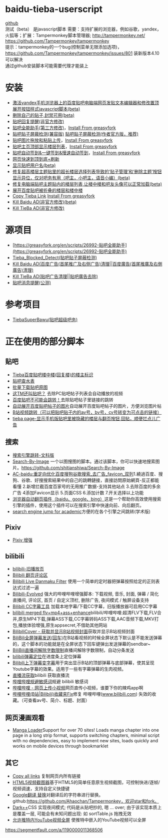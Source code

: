 # baidu-tieba-userscript
[github](https://github.com/shitianshiwa/baidu-tieba-userscript)<br/>
测试（beta）
是javascript脚本
需要：支持扩展的浏览器，例如谷歌，yandex，火狐等；扩展：Tampermonkey脚本管理器; http://tampermonkey.net/<br/>https://github.com/Tampermonkey/tampermonkey<br/>
提示：tampermonkey的一个bug(控制菜单无限添加选项)，https://github.com/Tampermonkey/tampermonkey/issues/801 装新版本4.10可以解决<br/>
通过github安装脚本可能需要代理才能装上<br/>
# 安装
- [激活yandex手机浏览器上的百度贴吧电脑端网页发贴文本编辑器和修改置顶展开按钮样式javascript脚本(beta)](https://github.com/shitianshiwa/baidu-tieba-userscript/raw/master/%E4%BF%AE%E5%A4%8D%E7%94%B5%E8%84%91%E7%AB%AF%E8%B4%B4%E5%90%A7%E4%B8%BB%E9%A2%98%E8%B4%B4%E5%86%85%E7%9A%84%E6%A5%BC%E5%B1%82%E5%88%97%E8%A1%A8%2C%E8%AE%A9%E6%A5%BC%E4%B8%AD%E6%A5%BC%E5%92%8C%E5%90%A7%E5%8F%8B%E5%A4%B4%E5%83%8F%E5%8F%AF%E4%BB%A5%E6%AD%A3%E5%B8%B8%E5%8A%A0%E8%BD%BD(beta)/%E4%BF%AE%E5%A4%8D%E7%94%B5%E8%84%91%E7%AB%AF%E8%B4%B4%E5%90%A7%E4%B8%BB%E9%A2%98%E8%B4%B4%E5%86%85%E7%9A%84%E6%A5%BC%E5%B1%82%E5%88%97%E8%A1%A8%2C%E8%AE%A9%E6%A5%BC%E4%B8%AD%E6%A5%BC%E5%92%8C%E5%90%A7%E5%8F%8B%E5%A4%B4%E5%83%8F%E5%8F%AF%E4%BB%A5%E6%AD%A3%E5%B8%B8%E5%8A%A0%E8%BD%BD(beta).user.js)
- [删除自己的贴子,封禁可用(beta)](https://github.com/shitianshiwa/baidu-tieba-userscript/raw/master/%E5%88%A0%E9%99%A4%E8%87%AA%E5%B7%B1%E7%9A%84%E8%B4%B4%E5%AD%90%2C%E5%B0%81%E7%A6%81%E5%8F%AF%E7%94%A8(beta)/%E5%88%A0%E9%99%A4%E8%87%AA%E5%B7%B1%E7%9A%84%E8%B4%B4%E5%AD%90%2C%E5%B0%81%E7%A6%81%E5%8F%AF%E7%94%A8(beta).user.js)
- [贴吧回复提醒(非官方修改)](https://github.com/shitianshiwa/baidu-tieba-userscript/raw/master/%E8%B4%B4%E5%90%A7%E5%9B%9E%E5%A4%8D%E6%8F%90%E9%86%92(%E9%9D%9E%E5%AE%98%E6%96%B9%E4%BF%AE%E6%94%B9)/%E8%B4%B4%E5%90%A7%E5%9B%9E%E5%A4%8D%E6%8F%90%E9%86%92(%E9%9D%9E%E5%AE%98%E6%96%B9%E4%BF%AE%E6%94%B9).user.js)
- [贴吧全能助手(第三方修改)](https://github.com/shitianshiwa/baidu-tieba-userscript/raw/master/%E8%B4%B4%E5%90%A7%E5%85%A8%E8%83%BD%E5%8A%A9%E6%89%8B/%E8%B4%B4%E5%90%A7%E5%85%A8%E8%83%BD%E5%8A%A9%E6%89%8B.user.js)，[Install From greasyfork](https://greasyfork.org/zh-CN/scripts/398404-%E8%B4%B4%E5%90%A7%E5%85%A8%E8%83%BD%E5%8A%A9%E6%89%8B-%E7%AC%AC%E4%B8%89%E6%96%B9%E4%BF%AE%E6%94%B9)
- [贴吧贴子屏蔽检测(兼容版)](https://github.com/shitianshiwa/baidu-tieba-userscript/raw/master/%E8%B4%B4%E5%90%A7%E8%B4%B4%E5%AD%90%E5%B1%8F%E8%94%BD%E6%A3%80%E6%B5%8B/%E8%B4%B4%E5%90%A7%E8%B4%B4%E5%AD%90%E5%B1%8F%E8%94%BD%E6%A3%80%E6%B5%8B(%E5%85%BC%E5%AE%B9%E7%89%88)/%E8%B4%B4%E5%90%A7%E8%B4%B4%E5%AD%90%E5%B1%8F%E8%94%BD%E6%A3%80%E6%B5%8B(%E5%85%BC%E5%AE%B9%E7%89%88).user.js) [贴吧贴子屏蔽检测(作者官方版，推荐)](https://github.com/FirefoxBar/userscript/raw/master/Tieba_Blocked_Detect/Tieba_Blocked_Detect.user.js)
- [贴吧图片拖放和粘贴上传](https://github.com/shitianshiwa/baidu-tieba-userscript/raw/master/%E8%B4%B4%E5%90%A7%E5%9B%BE%E7%89%87%E6%8B%96%E6%94%BE%E5%92%8C%E7%B2%98%E8%B4%B4%E4%B8%8A%E4%BC%A0/%E8%B4%B4%E5%90%A7%E5%9B%BE%E7%89%87%E6%8B%96%E6%94%BE%E5%92%8C%E7%B2%98%E8%B4%B4%E4%B8%8A%E4%BC%A0.user.js)，[Install From greasyfork](https://greasyfork.org/zh-CN/scripts/402244-pasteanddragimageintotiebaeditor-%E7%AC%AC%E4%B8%89%E6%96%B9%E4%BF%AE%E6%94%B9)
- [贴吧主页顶部显示楼层列表](https://github.com/shitianshiwa/baidu-tieba-userscript/raw/master/%E8%B4%B4%E5%90%A7%E4%B8%BB%E9%A1%B5%E9%A1%B6%E9%83%A8%E6%98%BE%E7%A4%BA%E6%A5%BC%E5%B1%82%E5%88%97%E8%A1%A8/%E8%B4%B4%E5%90%A7%E4%B8%BB%E9%A1%B5%E9%A1%B6%E9%83%A8%E6%98%BE%E7%A4%BA%E6%A5%BC%E5%B1%82%E5%88%97%E8%A1%A8.user.js)，[Install From greasyfork](https://greasyfork.org/zh-CN/scripts/398403-%E8%B4%B4%E5%90%A7%E4%B8%BB%E9%A1%B5%E9%A1%B6%E9%83%A8%E6%98%BE%E7%A4%BA%E6%A5%BC%E5%B1%82%E5%88%97%E8%A1%A8)
- [贴吧自动签到&一键签到&慢速自动签到](https://github.com/shitianshiwa/baidu-tieba-userscript/raw/master/%E8%B4%B4%E5%90%A7%E8%87%AA%E5%8A%A8%E7%AD%BE%E5%88%B0%26%E4%B8%80%E9%94%AE%E7%AD%BE%E5%88%B0%26%E6%85%A2%E9%80%9F%E8%87%AA%E5%8A%A8%E7%AD%BE%E5%88%B0/%E8%B4%B4%E5%90%A7%E8%87%AA%E5%8A%A8%E7%AD%BE%E5%88%B0%26%E4%B8%80%E9%94%AE%E7%AD%BE%E5%88%B0%26%E6%85%A2%E9%80%9F%E8%87%AA%E5%8A%A8%E7%AD%BE%E5%88%B0.user.js)，[Install From greasyfork](https://greasyfork.org/zh-CN/scripts/402074-%E8%B4%B4%E5%90%A7%E8%87%AA%E5%8A%A8%E7%AD%BE%E5%88%B0-%E4%B8%80%E9%94%AE%E7%AD%BE%E5%88%B0-%E6%85%A2%E9%80%9F%E8%87%AA%E5%8A%A8%E7%AD%BE%E5%88%B0)
- [网页快速到顶到底+刷新](https://github.com/shitianshiwa/baidu-tieba-userscript/raw/master/%E7%BD%91%E9%A1%B5%E5%BF%AB%E9%80%9F%E5%88%B0%E9%A1%B6%E5%88%B0%E5%BA%95%2B%E5%88%B7%E6%96%B0/%E7%BD%91%E9%A1%B5%E5%BF%AB%E9%80%9F%E5%88%B0%E9%A1%B6%E5%88%B0%E5%BA%95%2B%E5%88%B7%E6%96%B0.user.js)
- [显示贴吧用户名(beta)](https://github.com/shitianshiwa/baidu-tieba-userscript/raw/master/%E6%98%BE%E7%A4%BA%E8%B4%B4%E5%90%A7%E7%94%A8%E6%88%B7%E5%90%8D(beta)/%E6%98%BE%E7%A4%BA%E8%B4%B4%E5%90%A7%E7%94%A8%E6%88%B7%E5%90%8D(beta).user.js)
- [修复超高楼层主题贴里的超长楼层选择列表导致的‘贴子管理’和‘删除主题’按钮显示异位，仅对吧务有用（吧主，小吧主，语音小编）(beta)](https://github.com/shitianshiwa/baidu-tieba-userscript/raw/master/%E4%BF%AE%E5%A4%8D%E8%B6%85%E9%AB%98%E6%A5%BC%E5%B1%82%E4%B8%BB%E9%A2%98%E8%B4%B4%E9%87%8C%E7%9A%84%E8%B6%85%E9%95%BF%E6%A5%BC%E5%B1%82%E9%80%89%E6%8B%A9%E5%88%97%E8%A1%A8%E5%AF%BC%E8%87%B4%E7%9A%84%E2%80%98%E8%B4%B4%E5%AD%90%E7%AE%A1%E7%90%86%E2%80%99%E5%92%8C%E2%80%98%E5%88%A0%E9%99%A4%E4%B8%BB%E9%A2%98%E2%80%99%E6%8C%89%E9%92%AE%E6%98%BE%E7%A4%BA%E5%BC%82%E4%BD%8D%EF%BC%8C%E4%BB%85%E5%AF%B9%E5%90%A7%E5%8A%A1%E6%9C%89%E7%94%A8%EF%BC%88%E5%90%A7%E4%B8%BB%EF%BC%8C%E5%B0%8F%E5%90%A7%E4%B8%BB%EF%BC%8C%E8%AF%AD%E9%9F%B3%E5%B0%8F%E7%BC%96%EF%BC%89(beta)/%E4%BF%AE%E5%A4%8D%E8%B6%85%E9%AB%98%E6%A5%BC%E5%B1%82%E4%B8%BB%E9%A2%98%E8%B4%B4%E9%87%8C%E7%9A%84%E8%B6%85%E9%95%BF%E6%A5%BC%E5%B1%82%E9%80%89%E6%8B%A9%E5%88%97%E8%A1%A8%E5%AF%BC%E8%87%B4%E7%9A%84%E2%80%98%E8%B4%B4%E5%AD%90%E7%AE%A1%E7%90%86%E2%80%99%E5%92%8C%E2%80%98%E5%88%A0%E9%99%A4%E4%B8%BB%E9%A2%98%E2%80%99%E6%8C%89%E9%92%AE%E6%98%BE%E7%A4%BA%E5%BC%82%E4%BD%8D%EF%BC%8C%E4%BB%85%E5%AF%B9%E5%90%A7%E5%8A%A1%E6%9C%89%E7%94%A8%EF%BC%88%E5%90%A7%E4%B8%BB%EF%BC%8C%E5%B0%8F%E5%90%A7%E4%B8%BB%EF%BC%8C%E8%AF%AD%E9%9F%B3%E5%B0%8F%E7%BC%96%EF%BC%89(beta).user.js)
- [修复电脑端贴吧主题贴内的楼层列表,让楼中楼和吧友头像可以正常加载(beta)](https://github.com/shitianshiwa/baidu-tieba-userscript/raw/master/%E6%BF%80%E6%B4%BByandex%E6%89%8B%E6%9C%BA%E6%B5%8F%E8%A7%88%E5%99%A8%E4%B8%8A%E7%9A%84%E7%99%BE%E5%BA%A6%E8%B4%B4%E5%90%A7%E7%94%B5%E8%84%91%E7%AB%AF%E7%BD%91%E9%A1%B5%E5%8F%91%E8%B4%B4%E6%96%87%E6%9C%AC%E7%BC%96%E8%BE%91%E5%99%A8%E5%92%8C%E4%BF%AE%E6%94%B9%E7%BD%AE%E9%A1%B6%E5%B1%95%E5%BC%80%E6%8C%89%E9%92%AE%E6%A0%B7%E5%BC%8Fjavascript%E8%84%9A%E6%9C%AC(beta)/%E6%BF%80%E6%B4%BByandex%E6%89%8B%E6%9C%BA%E6%B5%8F%E8%A7%88%E5%99%A8%E4%B8%8A%E7%9A%84%E7%99%BE%E5%BA%A6%E8%B4%B4%E5%90%A7%E7%94%B5%E8%84%91%E7%AB%AF%E7%BD%91%E9%A1%B5%E5%8F%91%E8%B4%B4%E6%96%87%E6%9C%AC%E7%BC%96%E8%BE%91%E5%99%A8%E5%92%8C%E4%BF%AE%E6%94%B9%E7%BD%AE%E9%A1%B6%E5%B1%95%E5%BC%80%E6%8C%89%E9%92%AE%E6%A0%B7%E5%BC%8Fjavascript%E8%84%9A%E6%9C%AC(beta).user.js)
- [展开百度贴吧被折叠的楼层和楼中楼](https://github.com/shitianshiwa/baidu-tieba-userscript/raw/master/%E5%B1%95%E5%BC%80%E7%99%BE%E5%BA%A6%E8%B4%B4%E5%90%A7%E8%A2%AB%E6%8A%98%E5%8F%A0%E7%9A%84%E6%A5%BC%E5%B1%82%E5%92%8C%E6%A5%BC%E4%B8%AD%E6%A5%BC/%E5%B1%95%E5%BC%80%E7%99%BE%E5%BA%A6%E8%B4%B4%E5%90%A7%E8%A2%AB%E6%8A%98%E5%8F%A0%E7%9A%84%E6%A5%BC%E5%B1%82%E5%92%8C%E6%A5%BC%E4%B8%AD%E6%A5%BC.user.js)
- [Copy Tieba Link](https://github.com/shitianshiwa/baidu-tieba-userscript/raw/master/Copy%20Tieba%20Link/Copy%20Tieba%20Link.user.js)  [Install From greasyfork](https://greasyfork.org/zh-CN/scripts/404771-copy-tieba-link)
- [Kill Baidu AD(非官方修改)(beta)](https://github.com/shitianshiwa/baidu-tieba-userscript/raw/master/Kill%20Baidu%20AD(%E9%9D%9E%E5%AE%98%E6%96%B9%E4%BF%AE%E6%94%B9)(beta)/Kill%20Baidu%20AD(%E9%9D%9E%E5%AE%98%E6%96%B9%E4%BF%AE%E6%94%B9)(beta).user.js)
- [Kill TieBa AD(非官方修改)](https://github.com/shitianshiwa/baidu-tieba-userscript/raw/master/Kill%20TieBa%20AD(%E9%9D%9E%E5%AE%98%E6%96%B9%E4%BF%AE%E6%94%B9)/Kill%20TieBa%20AD(%E9%9D%9E%E5%AE%98%E6%96%B9%E4%BF%AE%E6%94%B9).user.js)
# 源项目
* [https://greasyfork.org/en/scripts/26992-贴吧全能助手](https://greasyfork.org/en/scripts/26992-贴吧全能助手)
* [Tieba_Blocked_Detect(贴吧贴子屏蔽检测)](https://github.com/FirefoxBar/userscript/tree/master/Tieba_Blocked_Detect)
* [Kill Baidu AD(百度广告(首尾推广及右侧广告)清理||百度廣告(首尾推廣及右側廣告)清理)](https://github.com/hoothin/UserScripts/tree/master/Kill%20Baidu%20AD)
* [Kill TieBa AD(贴吧广告清理||貼吧廣告去除)](https://github.com/hoothin/UserScripts/blob/master/Kill%20TieBa%20AD)
* [贴吧消息提醒(公测)](https://t.52fisher.cn/tb-remind.html)

# 参考项目
* [TiebaSuperBawu(贴吧超级吧务)](https://github.com/52fisher/TiebaSuperBawu)

# 正在使用的部分脚本
## 贴吧
* [Tieba百度贴吧楼中楼(回复楼)的楼主标识](https://greasyfork.org/en/scripts/26316-tieba%E7%99%BE%E5%BA%A6%E8%B4%B4%E5%90%A7%E6%A5%BC%E4%B8%AD%E6%A5%BC-%E5%9B%9E%E5%A4%8D%E6%A5%BC-%E7%9A%84%E6%A5%BC%E4%B8%BB%E6%A0%87%E8%AF%86)
* [贴吧查水表](https://greasyfork.org/en/scripts/32933-%E8%B4%B4%E5%90%A7%E6%9F%A5%E6%B0%B4%E8%A1%A8)
* [批量下载贴吧原图](https://greasyfork.org/en/scripts/30307-%E6%89%B9%E9%87%8F%E4%B8%8B%E8%BD%BD%E8%B4%B4%E5%90%A7%E5%8E%9F%E5%9B%BE)
* [这TM还叫贴吧？](https://greasyfork.org/ja/scripts/23127-%E8%BF%99tm%E8%BF%98%E5%8F%AB%E8%B4%B4%E5%90%A7) 去除PC贴吧帖子列表会自动播放的视频
* [百度贴吧不可能会跳转！](https://greasyfork.org/zh-CN/scripts/783-%E7%99%BE%E5%BA%A6%E8%B4%B4%E5%90%A7%E4%B8%8D%E5%8F%AF%E8%83%BD%E4%BC%9A%E8%B7%B3%E8%BD%AC)去除贴吧帖子里链接的跳转
* [自动展开百度贴吧帖子的图片](https://greasyfork.org/zh-CN/scripts/396083-%E8%87%AA%E5%8A%A8%E5%B1%95%E5%BC%80%E7%99%BE%E5%BA%A6%E8%B4%B4%E5%90%A7%E5%B8%96%E5%AD%90%E7%9A%84%E5%9B%BE%E7%89%87)自动展开百度贴吧帖子的图片，方便浏览图片帖
* [B站视频跳转（可以把贴吧贴子内的av号，bv号，cv号转变为可点击的链接）](https://greasyfork.org/zh-CN/scripts/400724-b%E7%AB%99%E8%A7%86%E9%A2%91%E8%B7%B3%E8%BD%AC)
* [tieba page-显示手机版贴吧里被隐藏的楼层与翻页按钮,回贴，顺便拦点儿广告](https://greasyfork.org/zh-CN/scripts/390510-tieba-page)


## 搜索
* [搜索引擎跳转-文科版](https://github.com/shitianshiwa/search_engineJump/raw/master/search_engineJump.user.js)
* [Search-By-Image](https://github.com/shitianshiwa/Search-By-Image/raw/%E4%BF%AE%E6%94%B9%E7%89%88/search-by-image.user.js) 一个以图搜图的脚本。通过该脚本，你可以快速地搜索图片。https://github.com/shitianshiwa/Search-By-Image
* [AC-baidu:重定向优化百度搜狗谷歌搜索_去广告_favicon_双列](https://greasyfork.org/zh-CN/scripts/14178-ac-baidu-%E9%87%8D%E5%AE%9A%E5%90%91%E4%BC%98%E5%8C%96%E7%99%BE%E5%BA%A6%E6%90%9C%E7%8B%97%E8%B0%B7%E6%AD%8C%E6%90%9C%E7%B4%A2-%E5%8E%BB%E5%B9%BF%E5%91%8A-favicon-%E5%8F%8C%E5%88%97)1.繞過百度、搜狗、谷歌、好搜搜索結果中的自己的跳轉鏈接，直接訪問原始網頁-反正都能看懂 2.新增拦截百度百家号的无用推广数据-支持其他站点 3.去除百度的多余广告 4添加Favicon显示 5.页面CSS 6.添加计数 7.开关选择以上功能
* [浏览器自动翻页插件（baidu、google、bing）](https://greasyfork.org/ja/scripts/381099-%E6%B5%8F%E8%A7%88%E5%99%A8%E8%87%AA%E5%8A%A8%E7%BF%BB%E9%A1%B5%E6%8F%92%E4%BB%B6-baidu-google-bing)这是一个帮助你高效使用搜索引擎的插件，使用这个插件可以在搜索引擎中快速向前、向后翻页。
* [search engine jump for academic](https://greasyfork.org/zh-CN/scripts/2765-search-engine-jump-for-academic)方便的在各个引擎之间跳转(学术版)
## Pixiv
* [Pixiv 增强](https://greasyfork.org/zh-CN/scripts/34153-pixiv-plus)
## bilibili
* [bilibili-旧播放页](https://greasyfork.org/ja/scripts/394296-bilibili-%E6%97%A7%E6%92%AD%E6%94%BE%E9%A1%B5)
* [Bilibili 翻页评论区](https://greasyfork.org/ja/scripts/403348-bilibili-%E7%BF%BB%E9%A1%B5%E8%AF%84%E8%AE%BA%E5%8C%BA)
* [Bilibili Live Danmaku Filter](https://greasyfork.org/zh-CN/scripts/386759-bilibili-live-danmaku-filter) 使用一个简单的定时器把弹幕按照给定的正则表达式过滤一遍
* [Bilibili-Evolved](https://github.com/the1812/Bilibili-Evolved) 强大的哔哩哔哩增强脚本: 下载视频, 音乐, 封面, 弹幕 / 简化直播间, 评论区, 首页 / 自定义顶栏, 删除广告, 夜间模式 / 触屏设备支持
* [Bilibili CC字幕工具](https://greasyfork.org/zh-CN/scripts/378513-bilibili-cc%E5%AD%97%E5%B9%95%E5%B7%A5%E5%85%B7) 加载本地字幕/下载CC字幕，旧版播放器可启用CC字幕
* [bilibili merged flv+mp4+ass+enhance](https://greasyfork.org/ja/scripts/372516-bilibili-merged-flv-mp4-ass-enhance)bilibili/哔哩哔哩:超清FLV下载,FLV合并,原生MP4下载,弹幕ASS下载,CC字幕转码ASS下载,AAC音频下载,MKV打包,播放体验增强,原生appsecret,不借助其他网站
* [BilibiliCover - 获取并显示B站视频封面](https://greasyfork.org/ja/scripts/33411-bilibilicover-%E8%8E%B7%E5%8F%96%E5%B9%B6%E6%98%BE%E7%A4%BAb%E7%AB%99%E8%A7%86%E9%A2%91%E5%B0%81%E9%9D%A2)获取并显示B站视频封面
* [BiliBili全屏弹幕发送(回车)](https://greasyfork.org/ja/scripts/384604-bilibili%E5%85%A8%E5%B1%8F%E5%BC%B9%E5%B9%95%E5%8F%91%E9%80%81-%E5%9B%9E%E8%BD%A6)在B站看视频的时候全屏状态下默认是不能发送弹幕的，这个脚本的功能就是在全屏状态下回车键弹出发送弹幕的sendbar~
* [BiliBili直播间解除字数限制](https://greasyfork.org/ja/scripts/37976-bilibili%E7%9B%B4%E6%92%AD%E9%97%B4%E8%A7%A3%E9%99%A4%E5%AD%97%E6%95%B0%E9%99%90%E5%88%B6)直播间解除字数限制，自动分条发送
* [bilibili弹幕定位](https://greasyfork.org/zh-CN/scripts/31933-bilibili%E5%BC%B9%E5%B9%95%E5%AE%9A%E4%BD%8D)在进度条上定位弹幕
* [Bilibili上下弹幕变字幕](https://greasyfork.org/zh-CN/scripts/35205-bilibili%E4%B8%8A%E4%B8%8B%E5%BC%B9%E5%B9%95%E5%8F%98%E5%AD%97%E5%B9%95)用于突出显示B站的顶部弹幕与底部弹幕，使其呈现Youtube字幕的效果。适用于一些有字幕弹幕的生肉视频。
* [直播流获取](https://greasyfork.org/zh-CN/scripts/396824-%E7%9B%B4%E6%92%AD%E6%B5%81%E8%8E%B7%E5%8F%96)bilibili 获取直播流
* [哔哩哔哩规避敏感词](https://greasyfork.org/zh-CN/scripts/31447-%E5%93%94%E5%93%A9%E5%93%94%E5%93%A9%E8%A7%84%E9%81%BF%E6%95%8F%E6%84%9F%E8%AF%8D)规避 bilibili 敏感词
* [哔哩哔哩 - 网页上传小视频](https://greasyfork.org/zh-CN/scripts/39431-%E5%93%94%E5%93%A9%E5%93%94%E5%93%A9-%E7%BD%91%E9%A1%B5%E4%B8%8A%E4%BC%A0%E5%B0%8F%E8%A7%86%E9%A2%91)网页直传小视频，谁要下你的辣鸡app啊
* [哔哩哔哩(B站|Bilibili)收藏夹Fix](https://greasyfork.org/zh-CN/scripts/383143-%E5%93%94%E5%93%A9%E5%93%94%E5%93%A9-b%E7%AB%99-bilibili-%E6%94%B6%E8%97%8F%E5%A4%B9fix)修复 哔哩哔哩(www.bilibili.com) 失效的收藏。（可查看av号、简介、标题、封面）
## 网页漫画观看
* [Manga Loader](https://greasyfork.org/zh-CN/scripts/692-manga-loader)Support for over 70 sites! Loads manga chapter into one page in a long strip format, supports switching chapters, minimal script with no dependencies, easy to implement new sites, loads quickly and works on mobile devices through bookmarklet
## 其它
* [Copy all links](https://github.com/FirefoxBar/userscript/tree/master/Copy_all_links) 复制网页内所有链接
* [HTML5视频截图器](https://greasyfork.org/zh-CN/scripts/370819-html5%E8%A7%86%E9%A2%91%E6%88%AA%E5%9B%BE%E5%99%A8)基于HTML5的简单任意原生视频截图，可控制快进/逐帧/视频调速，支持自定义快捷键
* [Google翻译 替换](https://greasyfork.org/zh-CN/scripts/35072-google-translate-replace)对翻译后的字符串进行替换。github:https://github.com/Ahaochan/Tampermonkey，欢迎star和fork。
* [Dark++](https://greasyfork.org/ja/scripts/376268-dark)CSS 实现夜间模式; 代码是从贴吧抄的, 嗯 ... over; 由于该实现本质上是覆盖一层, 可能会有未知问题出现: 如 sortTable.js 拖拽无效
* [允许推特内YouTube视频全屏](https://greasyfork.org/zh-CN/scripts/375464-allow-youtube-videos-in-twitter-to-fullscreen) 使推特中嵌入的YouTube视频可以全屏

https://segmentfault.com/a/1190000011368506
